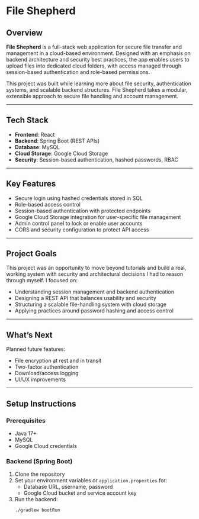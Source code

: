 # File Shepherd

## Overview

**File Shepherd** is a full-stack web application for secure file transfer and management in a cloud-based environment. Designed with an emphasis on backend architecture and security best practices, the app enables users to upload files into dedicated cloud folders, with access managed through session-based authentication and role-based permissions.

This project was built while learning more about file security, authentication systems, and scalable backend structures. File Shepherd takes a modular, extensible approach to secure file handling and account management.

---

## Tech Stack

- **Frontend**: React  
- **Backend**: Spring Boot (REST APIs)  
- **Database**: MySQL  
- **Cloud Storage**: Google Cloud Storage  
- **Security**: Session-based authentication, hashed passwords, RBAC

---

## Key Features

- Secure login using hashed credentials stored in SQL  
- Role-based access control 
- Session-based authentication with protected endpoints  
- Google Cloud Storage integration for user-specific file management  
- Admin control panel to lock or enable user accounts  
- CORS and security configuration to protect API access

---

## Project Goals

This project was an opportunity to move beyond tutorials and build a real, working system with security and architectural decisions I had to reason through myself. I focused on:

- Understanding session management and backend authentication  
- Designing a REST API that balances usability and security  
- Structuring a scalable file-handling system with cloud storage  
- Applying practices around password hashing and access control

---

## What’s Next

Planned future features:

- File encryption at rest and in transit  
- Two-factor authentication  
- Download/access logging  
- UI/UX improvements  

---

## Setup Instructions

### Prerequisites

- Java 17+  
- MySQL  
- Google Cloud credentials  
  
### Backend (Spring Boot)

1. Clone the repository  
2. Set your environment variables or `application.properties` for:
   - Database URL, username, password
   - Google Cloud bucket and service account key  
3. Run the backend:
   ```bash
   ./gradlew bootRun

